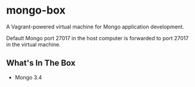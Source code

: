 # mongo-box

A Vagrant-powered virtual machine for Mongo application development.

Default Mongo port 27017 in the host computer is forwarded to port 27017 in the virtual machine.

## What's In The Box

* Mongo 3.4
